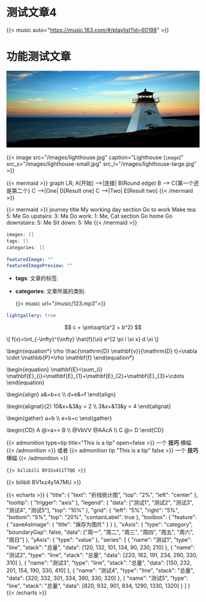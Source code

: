 # 测试文章4


{{< music auto="https://music.163.com/#/playlist?id=60198" >}}

# 功能测试文章

<img src="/images/lighthouse.jpg" alt="替代文本" width="600" height="200">

{{< image src="/images/lighthouse.jpg" caption="Lighthouse (`image`)" src_s="/images/lighthouse-small.jpg" src_l="/images/lighthouse-large.jpg" >}}



{{< mermaid >}}
graph LR;
    A[开始] -->|连接| B(Round edge)
    B --> C{第一个还是第二个}
    C -->|One| D[Result one]
    C -->|Two| E[Result two]
{{< /mermaid >}}

{{< mermaid >}}
journey
    title My working day
    section Go to work
      Make tea: 5: Me
      Go upstairs: 3: Me
      Do work: 1: Me, Cat
    section Go home
      Go downstairs: 5: Me
      Sit down: 5: Me
{{< /mermaid >}}

```java
images: []
tags: []
categories: []
```

```yaml
featuredImage: ""
featuredImagePreview: ""
```

- **tags**: 文章的标签.

- **categories**: 文章所属的类别.

  {{< music url="/music/123.mp3">}}

  

```yaml
lightgallery: true
```

$$ c = \pm\sqrt{a^2 + b^2} $$

\\[ f(x)=\int_{-\infty}^{\infty} \hat{f}(\xi) e^{2 \pi i \xi x} d \xi \\]

\begin{equation*}
  \rho \frac{\mathrm{D} \mathbf{v}}{\mathrm{D} t}=\nabla \cdot \mathbb{P}+\rho \mathbf{f}
\end{equation*}

\begin{equation}
  \mathbf{E}=\sum_{i} \mathbf{E}\_{i}=\mathbf{E}\_{1}+\mathbf{E}\_{2}+\mathbf{E}_{3}+\cdots
\end{equation}

\begin{align}
  a&=b+c \\\\
  d+e&=f
\end{align}

\begin{alignat}{2}
   10&x+&3&y = 2 \\\\
   3&x+&13&y = 4
\end{alignat}

\begin{gather}
   a=b \\\\
   e=b+c
\end{gather}

\begin{CD}
   A @>a\>> B \\\\
@VbVV @AAcA \\\\
   C @= D
\end{CD}

{{< admonition type=tip title="This is a tip" open=false >}} 一个 **技巧** 横幅 {{< /admonition >}} 或者 {{< admonition tip "This is a tip" false >}} 一个 **技巧** 横幅 {{< /admonition >}}

```markdown
{{< bilibili BV1Sx411T7QQ >}}
```

{{< bilibili BV1xz4y1A7MU >}}

{{< echarts >}}
{
  "title": {
    "text": "折线统计图",
    "top": "2%",
    "left": "center"
  },
  "tooltip": {
    "trigger": "axis"
  },
  "legend": {
    "data": ["测试1", "测试2", "测试3", "测试4", "测试5"],
    "top": "10%"
  },
  "grid": {
    "left": "5%",
    "right": "5%",
    "bottom": "5%",
    "top": "20%",
    "containLabel": true
  },
  "toolbox": {
    "feature": {
      "saveAsImage": {
        "title": "保存为图片"
      }
    }
  },
  "xAxis": {
    "type": "category",
    "boundaryGap": false,
    "data": ["周一", "周二", "周三", "周四", "周五", "周六", "周日"]
  },
  "yAxis": {
    "type": "value"
  },
  "series": [
    {
      "name": "测试1",
      "type": "line",
      "stack": "总量",
      "data": [120, 132, 101, 134, 90, 230, 210]
    },
    {
      "name": "测试2",
      "type": "line",
      "stack": "总量",
      "data": [220, 182, 191, 234, 290, 330, 310]
    },
    {
      "name": "测试3",
      "type": "line",
      "stack": "总量",
      "data": [150, 232, 201, 154, 190, 330, 410]
    },
    {
      "name": "测试4",
      "type": "line",
      "stack": "总量",
      "data": [320, 332, 301, 334, 390, 330, 320]
    },
    {
      "name": "测试5",
      "type": "line",
      "stack": "总量",
      "data": [820, 932, 901, 934, 1290, 1330, 1320]
    }
  ]
}
{{< /echarts >}}
